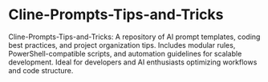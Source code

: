 # Cline-Prompts-Tips-and-Tricks
Cline-Prompts-Tips-and-Tricks: A repository of AI prompt templates, coding best practices, and project organization tips. Includes modular rules, PowerShell-compatible scripts, and automation guidelines for scalable development. Ideal for developers and AI enthusiasts optimizing workflows and code structure.
